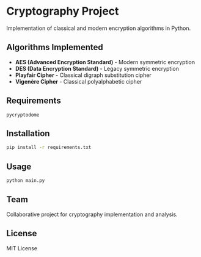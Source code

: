# Cryptography Project

Implementation of classical and modern encryption algorithms in Python.

## Algorithms Implemented

- **AES (Advanced Encryption Standard)** - Modern symmetric encryption
- **DES (Data Encryption Standard)** - Legacy symmetric encryption
- **Playfair Cipher** - Classical digraph substitution cipher
- **Vigenère Cipher** - Classical polyalphabetic cipher

## Requirements

```
pycryptodome
```

## Installation

```bash
pip install -r requirements.txt
```

## Usage

```bash
python main.py
```

## Team

Collaborative project for cryptography implementation and analysis.

## License

MIT License
